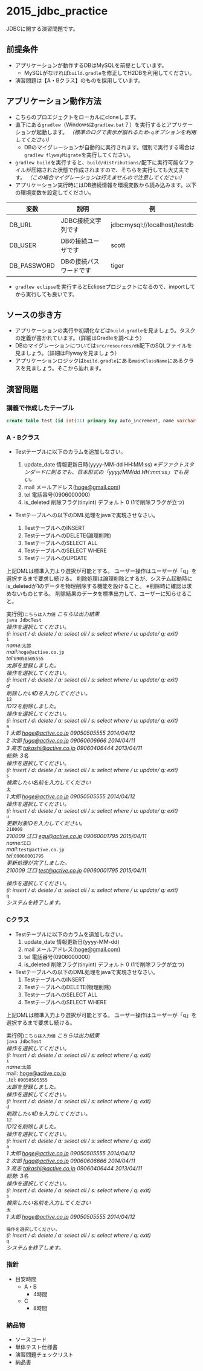 # 2015_jdbc_practice
JDBCに関する演習問題です。

## 前提条件
- アプリケーションが動作するDBはMySQLを前提としています。
  - MySQLがなければ`build.gradle`を修正してH2DBを利用してください。
- 演習問題は【A・Bクラス】のものを採用しています。

## アプリケーション動作方法
- こちらのプロエジェクトをローカルにcloneします。
- 直下にある`gradlew`（Windowsは`gradlew.bat`？）を実行するとアプリケーションが起動します。 _（標準のログで表示が崩れるため`-q`オプションを利用してください）_
  - DBのマイグレーションが自動的に実行されます。個別で実行する場合は`gradlew flywayMigrate`を実行してください。
- `gradlew build`を実行すると、`build/distributions/`配下に実行可能なファイルが圧縮された状態で作成されますので、そちらを実行しても大丈夫です。 _（この場合マイグレーションは行えませんので注意してください）_
- アプリケーション実行時にはDB接続情報を環境変数から読み込みます。以下の環境変数を設定してください。

|変数|説明|例|
|----|---|---|
|DB_URL|JDBC接続文字列です|jdbc:mysql://localhost/testdb|
|DB_USER|DBの接続ユーザです|scott|
|DB_PASSWORD|DBの接続パスワードです|tiger|

- `gradlew eclipse`を実行するとEclipseプロジェクトになるので、importしてから実行しても良いです。

## ソースの歩き方
- アプリケーションの実行や初期化などは`build.gradle`を見ましょう。タスクの定義が書かれています。（詳細はGradleを調べよう）
- DBのマイグレーションについては`src/resources/db`配下のSQLファイルを見ましょう。（詳細はFlywayを見ましょう）
- アプリケーションロジックは`build.gradle`にある`mainClassName`にあるクラスを見ましょう。そこから辿れます。

## 演習問題
### 講義で作成したテーブル
```sql
create table test (id int(11) primary key auto_increment, name varchar(255) not null);
```

### A・Bクラス
- Testテーブルに以下のカラムを追加しなさい。 

  1. update_date 情報更新日時(yyyy-MM-dd HH:MM:ss)
_※デファクトスタンダードに則るでも、日本形式の「yyyy/MM/dd HH:mm:ss」でも良い。_
  1. mail メールアドレス(hoge@gmail.com)
  1. tel 電話番号(0906000000) 
  1. is_deleted 削除フラグ(tinyint) デフォルト 0 (1で削除フラグが立つ)

- Testテーブルへの以下のDML処理をjavaで実現させなさい。 
  1. TestテーブルへのINSERT
  2. TestテーブルへのDELETE(論理削除)
  3. TestテーブルへのSELECT ALL
  4. TestテーブルへのSELECT WHERE
  5. TestテーブルへのUPDATE

上記DMLは標準入力より選択が可能とする。 
ユーザー操作はユーザーが「q」を選択するまで要求し続ける。
削除処理は論理削除とするが、システム起動時にis_deletedが1のデータを物理削除する機能を設けること。
※削除時に確認は求めないものとする。
削除結果のデータを標準出力して、ユーザーに知らせること。

実行例)`こちらは入力値` _こちらは出力結果_  
`java JdbcTest`  
_操作を選択してください。_  
_(i: insert / d: delete / a: select all / s: select where / u: update/ q: exit)_  
`i`  
_name:_`太郎`  
_mail:_`hoge@active.co.jp`  
_tel:_`09050505555`  
_太郎を登録しました。_  
_操作を選択してください。_  
_(i: insert / d: delete / a: select all / s: select where / u: update/ q: exit)_  
_d_  
_削除したいIDを入力してください。_  
`12`  
_ID12を削除しました。_  
_操作を選択してください。_  
_(i: insert / d: delete / a: select all / s: select where / u: update/ q: exit)_  
`a`  
_1 太郎 hoge@active.co.jp 09050505555 2014/04/12_  
_2 次郎 fuga@active.co.jp 09060606666 2014/04/11_  
_3 高志 takashi@active.co.jp 09060406444 2013/04/11_  
_総勢: 3名_  
_操作を選択してください。_  
_(i: insert / d: delete / a: select all / s: select where / u: update/ q: exit)_  
`s`  
_検索したい名前を入力してください_  
`太`  
_1 太郎 hoge@active.co.jp 09050505555 2014/04/12_  
_操作を選択してください。_  
_(i: insert / d: delete / a: select all / s: select where / u: update/ q: exit)_  
`u`  
_更新対象IDを入力してください。_  
`210009`  
_210009 江口 egu@active.co.jp 09060001795 2015/04/11_  
_name:_`江口`  
_mail:_`test@active.co.jp`  
_tel_:`09060001795`  
_更新処理が完了しました。_  
_210009 江口 test@active.co.jp 09060001795 2015/04/11_  
  
_操作を選択してください。_  
_(i: insert / d: delete / a: select all / s: select where / u: update/ q: exit)_  
`q`  
_システムを終了します。_  


### Cクラス
- Testテーブルに以下のカラムを追加しなさい。 
  1. update_date 情報更新日(yyyy-MM-dd)
  2. mail メールアドレス(hoge@gmail.com)
  3. tel 電話番号(0906000000) 
  4. is_deleted 削除フラグ(tinyint) デフォルト 0 (1で削除フラグが立つ)
- Testテーブルへの以下のDML処理をjavaで実現させなさい。 
  1. TestテーブルへのINSERT
  2. TestテーブルへのDELETE(物理削除)
  3. TestテーブルへのSELECT ALL
  4. TestテーブルへのSELECT WHERE

上記DMLは標準入力より選択が可能とする。 
ユーザー操作はユーザーが「q」を選択するまで要求し続ける。

実行例)`こちらは入力値` _こちらは出力結果_  
`java JdbcTest`  
_操作を選択してください。_  
_(i: insert / d: delete / a: select all / s: select where / q: exit)_  
`i`  
_name:_`太郎`  
mail: hoge@active.co.jp  
_tel: `09050505555`  
_太郎を登録しました。_  
_操作を選択してください。_  
_(i: insert / d: delete / a: select all / s: select where / q: exit)_  
`d`  
_削除したいIDを入力してください。_  
`12`  
_ID12を削除しました。_  
_操作を選択してください。_  
_(i: insert / d: delete / a: select all / s: select where / q: exit)_  
`a`  
_1 太郎 hoge@active.co.jp 09050505555 2014/04/12_  
_2 次郎 fuga@active.co.jp 09060606666 2014/04/11_  
_3 高志 takashi@active.co.jp 09060406444 2013/04/11_  
_総勢: 3名_  
_操作を選択してください。_  
_(i: insert / d: delete / a: select all / s: select where / q: exit)_  
`s`  
_検索したい名前を入力してください_  
`太`  
_1 太郎 hoge@active.co.jp 09050505555 2014/04/12_  
  
`操作を選択してください。`  
_(i: insert / d: delete / a: select all / s: select where / q: exit)_  
`q`  
_システムを終了します。_  



### 指針
- 目安時間
  - A・B
    - 4時間
  - C
    - 8時間

### 納品物
- ソースコード
- 単体テスト仕様書
- 演習問題チェックリスト
- 納品書
